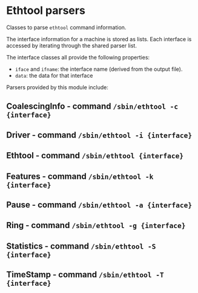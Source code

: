 Ethtool parsers
===============

Classes to parse ``ethtool`` command information.

The interface information for a machine is stored as lists.  Each interface
is accessed by iterating through the shared parser list.

The interface classes all provide the following properties:

* ``iface`` and ``ifname``: the interface name (derived from the output file).
* ``data``: the data for that interface

Parsers provided by this module include:

CoalescingInfo - command ``/sbin/ethtool -c {interface}``
---------------------------------------------------------

Driver - command ``/sbin/ethtool -i {interface}``
-------------------------------------------------

Ethtool - command ``/sbin/ethtool {interface}``
-----------------------------------------------

Features - command ``/sbin/ethtool -k {interface}``
---------------------------------------------------

Pause - command ``/sbin/ethtool -a {interface}``
------------------------------------------------

Ring - command ``/sbin/ethtool -g {interface}``
-----------------------------------------------

Statistics - command ``/sbin/ethtool -S {interface}``
-----------------------------------------------------

TimeStamp - command ``/sbin/ethtool -T {interface}``
----------------------------------------------------